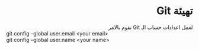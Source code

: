 # <div dir="rtl">تهيئة Git</div>

<div dir="rtl">
لعمل اعدادات حساب الـ Git نقوم بالامر
<div dir="ltr">
git config –global user.email &ltyour email&gt <br>
git config –global user.name &ltyour name&gt
</div>
</div>